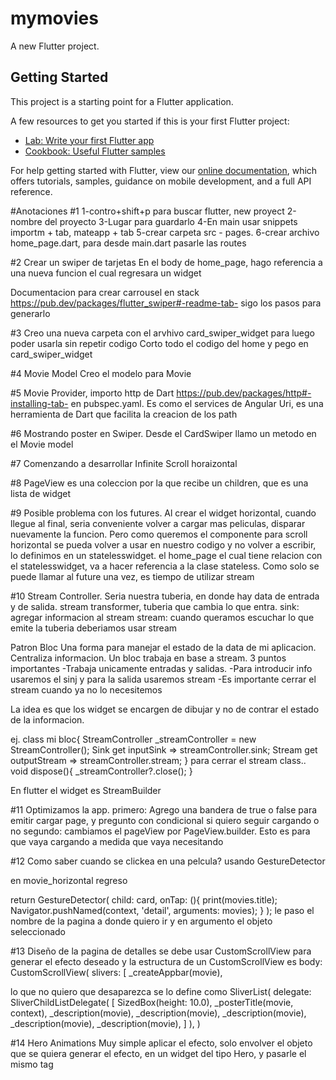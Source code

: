 # mymovies

A new Flutter project.

## Getting Started

This project is a starting point for a Flutter application.

A few resources to get you started if this is your first Flutter project:

- [Lab: Write your first Flutter app](https://flutter.dev/docs/get-started/codelab)
- [Cookbook: Useful Flutter samples](https://flutter.dev/docs/cookbook)

For help getting started with Flutter, view our
[online documentation](https://flutter.dev/docs), which offers tutorials,
samples, guidance on mobile development, and a full API reference.


#Anotaciones
#1
1-contro+shift+p para buscar flutter, new proyect
2-nombre del proyecto
3-Lugar para guardarlo
4-En main usar snippets importm + tab, mateapp + tab
5-crear carpeta src - pages.
6-crear archivo home_page.dart, para desde main.dart pasarle las routes

#2
Crear un swiper de tarjetas
En el body de home_page, hago referencia a una nueva funcion
el cual regresara un widget

Documentacion para crear carrousel en stack
https://pub.dev/packages/flutter_swiper#-readme-tab-
sigo los pasos para generarlo

#3 Creo una nueva carpeta con el arvhivo card_swiper_widget
para luego poder usarla sin repetir codigo
Corto todo el codigo del home y pego en card_swiper_widget

#4 Movie Model
Creo el modelo para Movie

#5
Movie Provider, importo http de Dart https://pub.dev/packages/http#-installing-tab- en pubspec.yaml. Es como el services de Angular
Uri, es una herramienta de Dart que facilita la creacion de los path

#6 
Mostrando poster en Swiper.
Desde el CardSwiper llamo un metodo en el Movie model

#7 
Comenzando a desarrollar Infinite Scroll horaizontal

#8
PageView es una coleccion por la que recibe un children, que es una lista de widget

#9
Posible problema con los futures. Al crear el widget horizontal, cuando llegue al final, seria conveniente volver a cargar mas peliculas, disparar nuevamente la funcion.
Pero como queremos el componente para scroll horizontal se pueda volver a usar en nuestro codigo y no volver a escribir, lo definimos en un statelesswidget.
el home_page el cual tiene relacion con el statelesswidget, va a hacer referencia a la clase stateless.
Como solo se puede llamar al future una vez, es tiempo de utilizar stream

#10
Stream Controller.
Seria nuestra tuberia, en donde hay data de entrada y de salida. 
stream transformer, tuberia que cambia lo que entra.
sink: agregar informacion al stream
stream: cuando queramos escuchar lo que emite la tuberia deberiamos usar stream

Patron Bloc
Una forma para manejar el estado de la data de mi aplicacion.
Centraliza informacion.
Un bloc trabaja en base a stream.
3 puntos importantes
-Trabaja unicamente entradas y salidas.
-Para introducir info usaremos el sinj y para la salida usaremos stream
-Es importante cerrar el stream cuando ya no lo necesitemos

La idea es que los widget se encargen de dibujar y no de contrar el estado de la informacion.

ej.
class mi bloc{
    StreamController<String> _streamController = new StreamController<String>();
    Sink<String> get inputSink => streamController.sink;
    Stream<String> get outputStream => streamController.stream;
}
para cerrar el stream
class..
void dispose(){
    _streamController?.close();
}

En flutter el widget es StreamBuilder

#11
Optimizamos la app. 
primero: Agrego una bandera de true o false para emitir cargar page, y pregunto con condicional si quiero seguir cargando o no
segundo: cambiamos el pageView por PageView.builder. Esto es para que vaya cargando 
a medida que vaya necesitando

#12
Como saber cuando se clickea en una pelcula?
usando GestureDetector

en movie_horizontal regreso

 return GestureDetector(
    child: card, 
    onTap: (){
        print(movies.title);
        Navigator.pushNamed(context, 'detail', arguments: movies); 
    }
);
le paso el nombre de la pagina a donde quiero ir y en argumento el objeto seleccionado



#13
Diseño de la pagina de detalles
se debe usar CustomScrollView para generar el efecto deseado
y la estructura de un CustomScrollView es 
 body: CustomScrollView(
        slivers: <Widget>[
          _createAppbar(movie),

lo que no quiero que desaparezca se lo define como
 SliverList(
            delegate: SliverChildListDelegate(
              [
                SizedBox(height: 10.0),
                _posterTitle(movie, context),
                _description(movie),
                _description(movie),
                _description(movie),
                _description(movie),
                _description(movie),
              ]
            ),
          )

#14
Hero Animations
Muy simple aplicar el efecto, solo envolver el objeto que se quiera generar el efecto, en un widget del tipo Hero, y pasarle el mismo tag